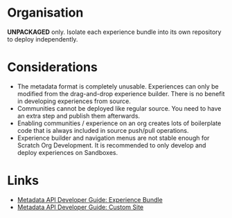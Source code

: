 # Organisation

**UNPACKAGED** only. Isolate each experience bundle into its own repository to deploy independently.

# Considerations

- The metadata format is completely unusable. Experiences can only be modified from the drag-and-drop experience builder. There is no benefit in developing experiences from source.
- Communities cannot be deployed like regular source. You need to have an extra step and publish them afterwards.
- Enabling communities / experience on an org creates lots of boilerplate code that is always included in source push/pull operations.
- Experience builder and navigation menus are not stable enough for Scratch Org Development. It is recommended to only develop and deploy experiences on Sandboxes.

# Links

- [Metadata API Developer Guide: Experience Bundle](https://developer.salesforce.com/docs/atlas.en-us.238.0.api_meta.meta/api_meta/meta_experiencebundle.htm)
- [Metadata API Developer Guide: Custom Site](https://developer.salesforce.com/docs/atlas.en-us.238.0.api_meta.meta/api_meta/meta_sites.htm)
